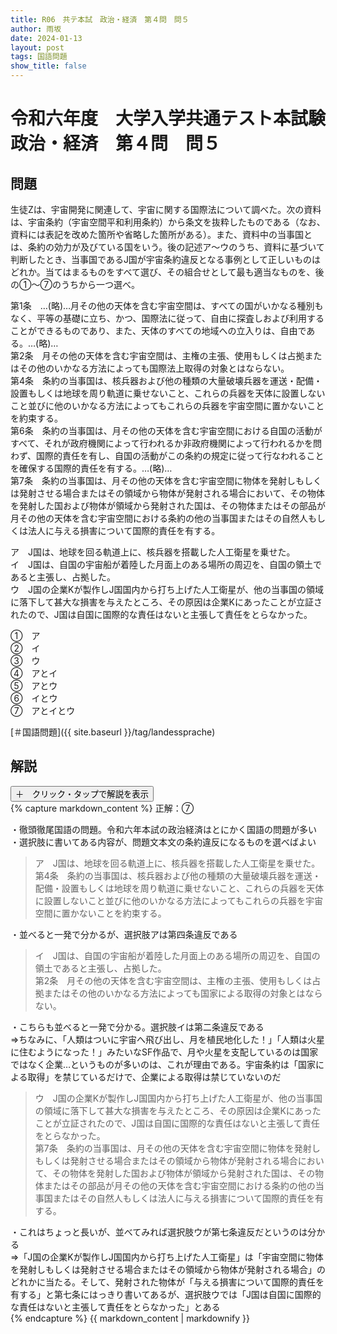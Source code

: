 ```yaml
---
title: R06　共テ本試　政治・経済　第４問　問５
author: 雨坂
date: 2024-01-13
layout: post
tags: 国語問題
show_title: false
---
```

  
# 令和六年度　大学入学共通テスト本試験　政治・経済　第４問　問５  

## 問題  
生徒Zは、宇宙開発に関連して、宇宙に関する国際法について調べた。次の資料は、宇宙条約（宇宙空間平和利用条約）から条文を抜粋したものである（なお、資料には表記を改めた箇所や省略した箇所がある）。また、資料中の当事国とは、条約の効力が及びている国をいう。後の記述ア〜ウのうち、資料に基づいて判断したとき、当事国であるJ国が宇宙条約違反となる事例として正しいものはどれか。当てはまるものをすべて選び、その組合せとして最も適当なものを、後の①〜⑦のうちから一つ選べ。  
  
第1条　…(略)…月その他の天体を含む宇宙空間は、すべての国がいかなる種別もなく、平等の基礎に立ち、かつ、国際法に従って、自由に探査しおよび利用することができるものであり、また、天体のすべての地域への立入りは、自由である。…(略)…  
第2条　月その他の天体を含む宇宙空間は、主権の主張、使用もしくは占拠またはその他のいかなる方法によっても国際法上取得の対象とはならない。  
第4条　条約の当事国は、核兵器および他の種類の大量破壊兵器を運送・配備・設置もしくは地球を周り軌道に乗せないこと、これらの兵器を天体に設置しないこと並びに他のいかなる方法によってもこれらの兵器を宇宙空間に置かないことを約束する。  
第6条　条約の当事国は、月その他の天体を含む宇宙空間における自国の活動がすべて、それが政府機関によって行われるか非政府機関によって行われるかを問わず、国際的責任を有し、自国の活動がこの条約の規定に従って行なわれることを確保する国際的責任を有する。…(略)…  
第7条　条約の当事国は、月その他の天体を含む宇宙空間に物体を発射しもしくは発射させる場合またはその領域から物体が発射される場合において、その物体を発射した国および物体が領域から発射された国は、その物体またはその部品が月その他の天体を含む宇宙空間における条約の他の当事国またはその自然人もしくは法人に与える損害について国際的責任を有する。  
  
ア　J国は、地球を回る軌道上に、核兵器を搭載した人工衛星を乗せた。  
イ　J国は、自国の宇宙船が着陸した月面上のある場所の周辺を、自国の領土であると主張し、占拠した。  
ウ　J国の企業Kが製作しJ国国内から打ち上げた人工衛星が、他の当事国の領域に落下して甚大な損害を与えたところ、その原因は企業Kにあったことが立証されたので、J国は自国に国際的な責任はないと主張して責任をとらなかった。  
  
①　ア  
②　イ  
③　ウ  
④　アとイ  
⑤　アとウ  
⑥　イとウ  
⑦　アとイとウ  
  
[＃国語問題]({{ site.baseurl }}/tag/landessprache)  
  
## 解説  
<div class="collapsible">
  <button class="collapsible-button">＋　クリック・タップで解説を表示</button>
  <div class="collapsible-content">
    {% capture markdown_content %}
正解：⑦  
  
・徹頭徹尾国語の問題。令和六年本試の政治経済はとにかく国語の問題が多い  
・選択肢に書いてある内容が、問題文本文の条約違反になるものを選べばよい  
  
>ア　J国は、地球を回る軌道上に、核兵器を搭載した人工衛星を乗せた。  
>第4条　条約の当事国は、核兵器および他の種類の大量破壊兵器を運送・配備・設置もしくは地球を周り軌道に乗せないこと、これらの兵器を天体に設置しないこと並びに他のいかなる方法によってもこれらの兵器を宇宙空間に置かないことを約束する。  
  
・並べると一発で分かるが、選択肢アは第四条違反である  
  
>イ　J国は、自国の宇宙船が着陸した月面上のある場所の周辺を、自国の領土であると主張し、占拠した。  
>第2条　月その他の天体を含む宇宙空間は、主権の主張、使用もしくは占拠またはその他のいかなる方法によっても国家による取得の対象とはならない。  
  
・こちらも並べると一発で分かる。選択肢イは第二条違反である  
⇒ちなみに、「人類はついに宇宙へ飛び出し、月を植民地化した！」「人類は火星に住むようになった！」みたいなSF作品で、月や火星を支配しているのは国家ではなく企業…というものが多いのは、これが理由である。宇宙条約は「国家による取得」を禁じているだけで、企業による取得は禁じていないのだ  
  
>ウ　J国の企業Kが製作しJ国国内から打ち上げた人工衛星が、他の当事国の領域に落下して甚大な損害を与えたところ、その原因は企業Kにあったことが立証されたので、J国は自国に国際的な責任はないと主張して責任をとらなかった。  
>第7条　条約の当事国は、月その他の天体を含む宇宙空間に物体を発射しもしくは発射させる場合またはその領域から物体が発射される場合において、その物体を発射した国および物体が領域から発射された国は、その物体またはその部品が月その他の天体を含む宇宙空間における条約の他の当事国またはその自然人もしくは法人に与える損害について国際的責任を有する。  
  
・これはちょっと長いが、並べてみれば選択肢ウが第七条違反だというのは分かる  
⇒「J国の企業Kが製作しJ国国内から打ち上げた人工衛星」は「宇宙空間に物体を発射しもしくは発射させる場合またはその領域から物体が発射される場合」のどれかに当たる。そして、発射された物体が「与える損害について国際的責任を有する」と第七条にはっきり書いてあるが、選択肢ウでは「J国は自国に国際的な責任はないと主張して責任をとらなかった」とある  
    {% endcapture %}
    {{ markdown_content | markdownify }}
  </div>
</div>
